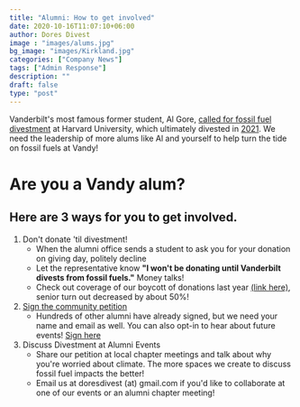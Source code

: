 ```yaml
---
title: "Alumni: How to get involved"
date: 2020-10-16T11:07:10+06:00
author: Dores Divest
image : "images/alums.jpg"
bg_image: "images/Kirkland.jpg"
categories: ["Company News"]
tags: ["Admin Response"]
description: ""
draft: false
type: "post"
---
```


Vanderbilt's most famous former student, Al Gore, [called for fossil fuel divestment](https://www.thecrimson.com/article/2019/5/30/al-gore-class-day-2019/) at Harvard University, which ultimately divested in [2021](https://www.washingtonpost.com/education/2021/09/10/harvard-divest-fossil-fuels/).
We need the leadership of more alums like Al and yourself to help turn the tide on fossil fuels at Vandy!

# Are you a Vandy alum?
## Here are 3 ways for you to get involved.

1. Don't donate 'til divestment! 
	* When the alumni office sends a student to ask you for your donation on giving day, politely decline
	* Let the representative know <b>"I won't be donating until Vanderbilt divests from fossil fuels."</b> Money talks!
	* Check out coverage of our boycott of donations last year [(link here)](https://vanderbilthustler.com/39793/featured/vanderbilt-naacp-divestvu-and-dores-divest-jointly-call-for-giving-day-boycott/), senior turn out decreased by about 50%!
2. [Sign the community petition](https://docs.google.com/forms/d/e/1FAIpQLSctiWHuZPyfC6HuqV8R_3ML9dCZQGxNf7Sjj7ZSRgEl7vwGzw/viewform)
	* Hundreds of other alumni have already signed, but we need your name and email as well. You can also opt-in to hear about future events! [Sign here](https://docs.google.com/forms/d/e/1FAIpQLSctiWHuZPyfC6HuqV8R_3ML9dCZQGxNf7Sjj7ZSRgEl7vwGzw/viewform)
3. Discuss Divestment at Alumni Events
	* Share our petition at local chapter meetings and talk about why you're worried about climate. The more spaces we create to discuss fossil fuel impacts the better!
	* Email us at doresdivest (at) gmail.com if you'd like to collaborate at one of our events or an alumni chapter meeting!
